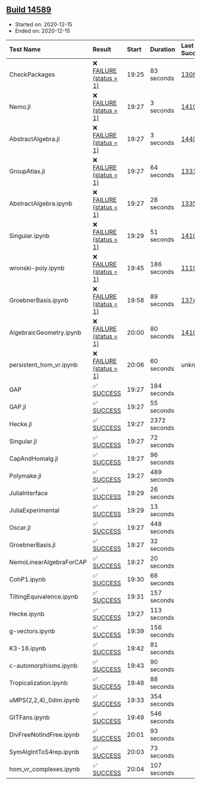## [Build 14589](https://oscarci.mathematik.uni-kl.de/job/oscar/14589/)

* Started on: 2020-12-15
* Ended on: 2020-12-15

| Test Name    | Result | Start | Duration | Last Success | First Failure |
|:-------------|:-------|:------|:---------|:-------------|:--------------|
| CheckPackages | ❌ [FAILURE (status = 1)](https://oscarci.mathematik.uni-kl.de/job/oscar/14589/artifact/logs/build-14589/CheckPackages.log) | 19:25 | 83 seconds | [13085](https://oscarci.mathematik.uni-kl.de/job/oscar/13085/) | [13086](https://oscarci.mathematik.uni-kl.de/job/oscar/13086/) |
| Nemo.jl | ❌ [FAILURE (status = 1)](https://oscarci.mathematik.uni-kl.de/job/oscar/14589/artifact/logs/build-14589/Nemo.jl.log) | 19:27 | 3 seconds | [14101](https://oscarci.mathematik.uni-kl.de/job/oscar/14101/) | [14102](https://oscarci.mathematik.uni-kl.de/job/oscar/14102/) |
| AbstractAlgebra.jl | ❌ [FAILURE (status = 1)](https://oscarci.mathematik.uni-kl.de/job/oscar/14589/artifact/logs/build-14589/AbstractAlgebra.jl.log) | 19:27 | 3 seconds | [14405](https://oscarci.mathematik.uni-kl.de/job/oscar/14405/) | [14406](https://oscarci.mathematik.uni-kl.de/job/oscar/14406/) |
| GroupAtlas.jl | ❌ [FAILURE (status = 1)](https://oscarci.mathematik.uni-kl.de/job/oscar/14589/artifact/logs/build-14589/GroupAtlas.jl.log) | 19:27 | 64 seconds | [13311](https://oscarci.mathematik.uni-kl.de/job/oscar/13311/) | [13312](https://oscarci.mathematik.uni-kl.de/job/oscar/13312/) |
| AbstractAlgebra.ipynb | ❌ [FAILURE (status = 1)](https://oscarci.mathematik.uni-kl.de/job/oscar/14589/artifact/logs/build-14589/AbstractAlgebra.ipynb.log) | 19:27 | 28 seconds | [13355](https://oscarci.mathematik.uni-kl.de/job/oscar/13355/) | [13356](https://oscarci.mathematik.uni-kl.de/job/oscar/13356/) |
| Singular.ipynb | ❌ [FAILURE (status = 1)](https://oscarci.mathematik.uni-kl.de/job/oscar/14589/artifact/logs/build-14589/Singular.ipynb.log) | 19:29 | 51 seconds | [14101](https://oscarci.mathematik.uni-kl.de/job/oscar/14101/) | [14102](https://oscarci.mathematik.uni-kl.de/job/oscar/14102/) |
| wronski-poly.ipynb | ❌ [FAILURE (status = 1)](https://oscarci.mathematik.uni-kl.de/job/oscar/14589/artifact/logs/build-14589/wronski-poly.ipynb.log) | 19:45 | 186 seconds | [11192](https://oscarci.mathematik.uni-kl.de/job/oscar/11192/) | [11193](https://oscarci.mathematik.uni-kl.de/job/oscar/11193/) |
| GroebnerBasis.ipynb | ❌ [FAILURE (status = 1)](https://oscarci.mathematik.uni-kl.de/job/oscar/14589/artifact/logs/build-14589/GroebnerBasis.ipynb.log) | 19:58 | 89 seconds | [13748](https://oscarci.mathematik.uni-kl.de/job/oscar/13748/) | [13749](https://oscarci.mathematik.uni-kl.de/job/oscar/13749/) |
| AlgebraicGeometry.ipynb | ❌ [FAILURE (status = 1)](https://oscarci.mathematik.uni-kl.de/job/oscar/14589/artifact/logs/build-14589/AlgebraicGeometry.ipynb.log) | 20:00 | 80 seconds | [14101](https://oscarci.mathematik.uni-kl.de/job/oscar/14101/) | [14102](https://oscarci.mathematik.uni-kl.de/job/oscar/14102/) |
| persistent_hom_vr.ipynb | ❌ [FAILURE (status = 1)](https://oscarci.mathematik.uni-kl.de/job/oscar/14589/artifact/logs/build-14589/persistent_hom_vr.ipynb.log) | 20:06 | 60 seconds | unknown | unknown |
| GAP | ✅ [SUCCESS](https://oscarci.mathematik.uni-kl.de/job/oscar/14589/artifact/logs/build-14589/GAP.log) | 19:27 | 184 seconds |  |  |
| GAP.jl | ✅ [SUCCESS](https://oscarci.mathematik.uni-kl.de/job/oscar/14589/artifact/logs/build-14589/GAP.jl.log) | 19:27 | 55 seconds |  |  |
| Hecke.jl | ✅ [SUCCESS](https://oscarci.mathematik.uni-kl.de/job/oscar/14589/artifact/logs/build-14589/Hecke.jl.log) | 19:27 | 2372 seconds |  |  |
| Singular.jl | ✅ [SUCCESS](https://oscarci.mathematik.uni-kl.de/job/oscar/14589/artifact/logs/build-14589/Singular.jl.log) | 19:27 | 72 seconds |  |  |
| CapAndHomalg.jl | ✅ [SUCCESS](https://oscarci.mathematik.uni-kl.de/job/oscar/14589/artifact/logs/build-14589/CapAndHomalg.jl.log) | 19:27 | 96 seconds |  |  |
| Polymake.jl | ✅ [SUCCESS](https://oscarci.mathematik.uni-kl.de/job/oscar/14589/artifact/logs/build-14589/Polymake.jl.log) | 19:27 | 489 seconds |  |  |
| JuliaInterface | ✅ [SUCCESS](https://oscarci.mathematik.uni-kl.de/job/oscar/14589/artifact/logs/build-14589/JuliaInterface.log) | 19:29 | 26 seconds |  |  |
| JuliaExperimental | ✅ [SUCCESS](https://oscarci.mathematik.uni-kl.de/job/oscar/14589/artifact/logs/build-14589/JuliaExperimental.log) | 19:29 | 13 seconds |  |  |
| Oscar.jl | ✅ [SUCCESS](https://oscarci.mathematik.uni-kl.de/job/oscar/14589/artifact/logs/build-14589/Oscar.jl.log) | 19:27 | 448 seconds |  |  |
| GroebnerBasis.jl | ✅ [SUCCESS](https://oscarci.mathematik.uni-kl.de/job/oscar/14589/artifact/logs/build-14589/GroebnerBasis.jl.log) | 19:27 | 32 seconds |  |  |
| NemoLinearAlgebraForCAP | ✅ [SUCCESS](https://oscarci.mathematik.uni-kl.de/job/oscar/14589/artifact/logs/build-14589/NemoLinearAlgebraForCAP.log) | 19:27 | 20 seconds |  |  |
| CohP1.ipynb | ✅ [SUCCESS](https://oscarci.mathematik.uni-kl.de/job/oscar/14589/artifact/logs/build-14589/CohP1.ipynb.log) | 19:30 | 66 seconds |  |  |
| TiltingEquivalence.ipynb | ✅ [SUCCESS](https://oscarci.mathematik.uni-kl.de/job/oscar/14589/artifact/logs/build-14589/TiltingEquivalence.ipynb.log) | 19:31 | 157 seconds |  |  |
| Hecke.ipynb | ✅ [SUCCESS](https://oscarci.mathematik.uni-kl.de/job/oscar/14589/artifact/logs/build-14589/Hecke.ipynb.log) | 19:27 | 113 seconds |  |  |
| g-vectors.ipynb | ✅ [SUCCESS](https://oscarci.mathematik.uni-kl.de/job/oscar/14589/artifact/logs/build-14589/g-vectors.ipynb.log) | 19:39 | 156 seconds |  |  |
| K3-16.ipynb | ✅ [SUCCESS](https://oscarci.mathematik.uni-kl.de/job/oscar/14589/artifact/logs/build-14589/K3-16.ipynb.log) | 19:42 | 81 seconds |  |  |
| c-automorphisms.ipynb | ✅ [SUCCESS](https://oscarci.mathematik.uni-kl.de/job/oscar/14589/artifact/logs/build-14589/c-automorphisms.ipynb.log) | 19:43 | 90 seconds |  |  |
| Tropicalization.ipynb | ✅ [SUCCESS](https://oscarci.mathematik.uni-kl.de/job/oscar/14589/artifact/logs/build-14589/Tropicalization.ipynb.log) | 19:48 | 88 seconds |  |  |
| uMPS(2,2,4)_0dim.ipynb | ✅ [SUCCESS](https://oscarci.mathematik.uni-kl.de/job/oscar/14589/artifact/logs/build-14589/uMPS-2-2-4-_0dim.ipynb.log) | 19:33 | 354 seconds |  |  |
| GITFans.ipynb | ✅ [SUCCESS](https://oscarci.mathematik.uni-kl.de/job/oscar/14589/artifact/logs/build-14589/GITFans.ipynb.log) | 19:49 | 546 seconds |  |  |
| DivFreeNotIndFree.ipynb | ✅ [SUCCESS](https://oscarci.mathematik.uni-kl.de/job/oscar/14589/artifact/logs/build-14589/DivFreeNotIndFree.ipynb.log) | 20:01 | 93 seconds |  |  |
| SymAlgIntToS4rep.ipynb | ✅ [SUCCESS](https://oscarci.mathematik.uni-kl.de/job/oscar/14589/artifact/logs/build-14589/SymAlgIntToS4rep.ipynb.log) | 20:03 | 73 seconds |  |  |
| hom_vr_complexes.ipynb | ✅ [SUCCESS](https://oscarci.mathematik.uni-kl.de/job/oscar/14589/artifact/logs/build-14589/hom_vr_complexes.ipynb.log) | 20:04 | 107 seconds |  |  |
